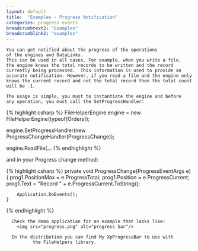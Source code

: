 ```yaml
---
layout: default
title:  "Examples - Progress Notification"
categories: progress events
breadcrumbtext2: "Examples"
breadcrumblink2: "examples"
---
```


	You can get notified about the progress of the operations
	of the engines and DataLinks.
	This can be used in all cases. For example, when you write a file,
	the engine knows the total records to be written and the record
	currently being processed.  This information is used to provide an
	accurate notification. However, if you read a file and the engine only
	knows the current record and not the total record then the total count
	will be -1.

	The usage is simple, you must to instantiate the engine and before
	any operation, you must call the SetProgressHandler:

{% highlight csharp %}
  FileHelperEngine engine = new FileHelperEngine(typeof(Orders));

  engine.SetProgressHandler(new ProgressChangeHandler(ProgressChange));
    
  engine.ReadFile(... 
{% endhighlight %}

and in your Progress change method:

{% highlight csharp %}
    private void ProgressChange(ProgressEventArgs e)
    {
        prog1.PositionMax = e.ProgressTotal;
        prog1.Position = e.ProgressCurrent;
        prog1.Text = "Record " + e.ProgressCurrent.ToString();

        Application.DoEvents();
    }
{% endhighlight %} 


      Check the demo application for an example that looks like:
        <img src="progress.png" alt="progress bar"/>

      In the distribution you can find My XpProgressBar to use with
              the FileHelpers library.
